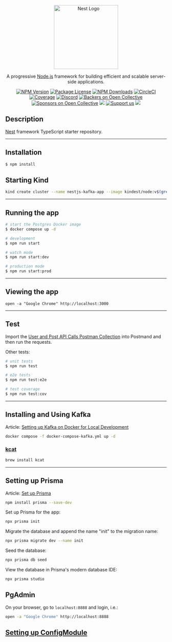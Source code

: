 <p align="center">
  <a href="http://nestjs.com/" target="blank"><img src="https://nestjs.com/img/logo-small.svg" width="200" alt="Nest Logo" /></a>
</p>

[circleci-image]: https://img.shields.io/circleci/build/github/nestjs/nest/master?token=abc123def456
[circleci-url]: https://circleci.com/gh/nestjs/nest

  <p align="center">A progressive <a href="http://nodejs.org" target="_blank">Node.js</a> framework for building efficient and scalable server-side applications.</p>
    <p align="center">
<a href="https://www.npmjs.com/~nestjscore" target="_blank"><img src="https://img.shields.io/npm/v/@nestjs/core.svg" alt="NPM Version" /></a>
<a href="https://www.npmjs.com/~nestjscore" target="_blank"><img src="https://img.shields.io/npm/l/@nestjs/core.svg" alt="Package License" /></a>
<a href="https://www.npmjs.com/~nestjscore" target="_blank"><img src="https://img.shields.io/npm/dm/@nestjs/common.svg" alt="NPM Downloads" /></a>
<a href="https://circleci.com/gh/nestjs/nest" target="_blank"><img src="https://img.shields.io/circleci/build/github/nestjs/nest/master" alt="CircleCI" /></a>
<a href="https://coveralls.io/github/nestjs/nest?branch=master" target="_blank"><img src="https://coveralls.io/repos/github/nestjs/nest/badge.svg?branch=master#9" alt="Coverage" /></a>
<a href="https://discord.gg/G7Qnnhy" target="_blank"><img src="https://img.shields.io/badge/discord-online-brightgreen.svg" alt="Discord"/></a>
<a href="https://opencollective.com/nest#backer" target="_blank"><img src="https://opencollective.com/nest/backers/badge.svg" alt="Backers on Open Collective" /></a>
<a href="https://opencollective.com/nest#sponsor" target="_blank"><img src="https://opencollective.com/nest/sponsors/badge.svg" alt="Sponsors on Open Collective" /></a>
  <a href="https://paypal.me/kamilmysliwiec" target="_blank"><img src="https://img.shields.io/badge/Donate-PayPal-ff3f59.svg"/></a>
    <a href="https://opencollective.com/nest#sponsor"  target="_blank"><img src="https://img.shields.io/badge/Support%20us-Open%20Collective-41B883.svg" alt="Support us"></a>
  <a href="https://twitter.com/nestframework" target="_blank"><img src="https://img.shields.io/twitter/follow/nestframework.svg?style=social&label=Follow"></a>
</p>
  <!--[![Backers on Open Collective](https://opencollective.com/nest/backers/badge.svg)](https://opencollective.com/nest#backer)
  [![Sponsors on Open Collective](https://opencollective.com/nest/sponsors/badge.svg)](https://opencollective.com/nest#sponsor)-->

## Description

[Nest](https://github.com/nestjs/nest) framework TypeScript starter repository.

---
## Installation

```bash
$ npm install
```

## Starting Kind

```bash
kind create cluster --name nestjs-kafka-app --image kindest/node:v$(grep kubectl .tool-versions | cut -d' ' -f2)
```

---
## Running the app

```bash
# start the Postgres Docker image
$ docker compose up -d

# development
$ npm run start

# watch mode
$ npm run start:dev

# production mode
$ npm run start:prod
```

---
## Viewing the app

```
open -a "Google Chrome" http://localhost:3000
```

---
## Test

Import the [User and Post API Calls Postman Collection](./postman/User%20and%20Post%20API%20Calls.postman_collection.json) into Postmand and then run the requests.

Other tests:

```bash
# unit tests
$ npm run test

# e2e tests
$ npm run test:e2e

# test coverage
$ npm run test:cov
```

---
## Installing and Using Kafka

Article: [Setting up Kafka on Docker for Local Development](https://hackernoon.com/setting-up-kafka-on-docker-for-local-development)

```bash
docker compose -f docker-compose-kafka.yml up -d
```

### [kcat](https://github.com/edenhill/kcat)

```bash
brew install kcat
```

---
## Setting up Prisma

Article: [Set up Prisma](https://docs.nestjs.com/recipes/prisma#set-up-prisma)

```bash
npm install prisma --save-dev
``` 

Set up Prisma for the app:
```bash
npx prisma init
```

Migrate the database and append the name "init" to the migration name:
```bash
npx prisma migrate dev --name init
```

Seed the database:
```bash
npx prisma db seed
```

View the database in Prisma's modern database IDE:
```bash
npx prisma studio
```

## PgAdmin

On your browser, go to `localhost:8888` and login, i.e.:
```bash
open -a "Google Chrome" http://localhost:8888
```

## [Setting up ConfigModule](https://docs.nestjs.com/techniques/configuration)




